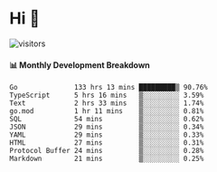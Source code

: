 # Hi 👋
 
![visitors](https://visitor-badge.glitch.me/badge?page_id=sorcererxw.sorcererx)

#### 📊 Monthly Development Breakdown

<!--START_SECTION:waka-->
```text
Go              133 hrs 13 mins █████████▒ 90.76%
TypeScript      5 hrs 16 mins   ▒░░░░░░░░░ 3.59%
Text            2 hrs 33 mins   ▒░░░░░░░░░ 1.74%
go.mod          1 hr 11 mins    ▒░░░░░░░░░ 0.81%
SQL             54 mins         ▒░░░░░░░░░ 0.62%
JSON            29 mins         ▒░░░░░░░░░ 0.34%
YAML            29 mins         ▒░░░░░░░░░ 0.33%
HTML            27 mins         ▒░░░░░░░░░ 0.31%
Protocol Buffer 24 mins         ▒░░░░░░░░░ 0.28%
Markdown        21 mins         ▒░░░░░░░░░ 0.25%
```
<!--END_SECTION:waka-->
